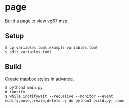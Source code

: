 # page

Build a page to view vg67 map.

## Setup

```
$ cp variables.toml.example variables.toml
$ edit variables.toml
```

## Build

Create mapbox styles in advance.

```
$ python3 main.py
# inotify
$ while inotifywait --recursive --monitor --event modify,move,create,delete .; do python3 build.py; done
```
